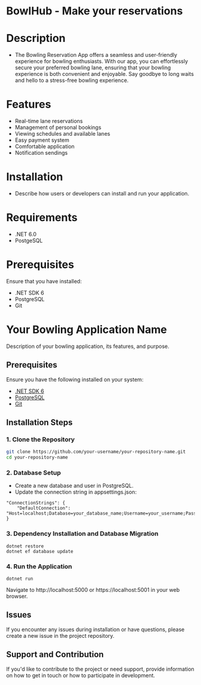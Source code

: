 # BowlHub - Make your reservations

# Description
- The Bowling Reservation App offers a seamless and user-friendly experience for bowling enthusiasts. With our app, you can effortlessly secure your preferred bowling lane, ensuring that your bowling experience is both convenient and enjoyable. Say goodbye to long waits and hello to a stress-free bowling experience.

# Features
- Real-time lane reservations
- Management of personal bookings
- Viewing schedules and available lanes
- Easy payment system
- Comfortable application
- Notification sendings

# Installation
- Describe how users or developers can install and run your application.

# Requirements
- .NET 6.0
- PostgeSQL

# Prerequisites
Ensure that you have installed:
- .NET SDK 6
- PostgreSQL
- Git
  
# Your Bowling Application Name

Description of your bowling application, its features, and purpose.

## Prerequisites

Ensure you have the following installed on your system:
- [.NET SDK 6](https://dotnet.microsoft.com/download/dotnet/6.0)
- [PostgreSQL](https://www.postgresql.org/download/)
- [Git](https://git-scm.com/book/en/v2/Getting-Started-Installing-Git)

## Installation Steps

### 1. Clone the Repository

```bash
git clone https://github.com/your-username/your-repository-name.git
cd your-repository-name
```
### 2. Database Setup
- Create a new database and user in PostgreSQL.
- Update the connection string in appsettings.json:
```
"ConnectionStrings": {
    "DefaultConnection": "Host=localhost;Database=your_database_name;Username=your_username;Password=your_password"
}
```
### 3. Dependency Installation and Database Migration
```
dotnet restore
dotnet ef database update
```
### 4. Run the Application
```
dotnet run
```
Navigate to http://localhost:5000 or https://localhost:5001 in your web browser.

## Issues
If you encounter any issues during installation or have questions, please create a new issue in the project repository.

## Support and Contribution
If you'd like to contribute to the project or need support, provide information on how to get in touch or how to participate in development.
